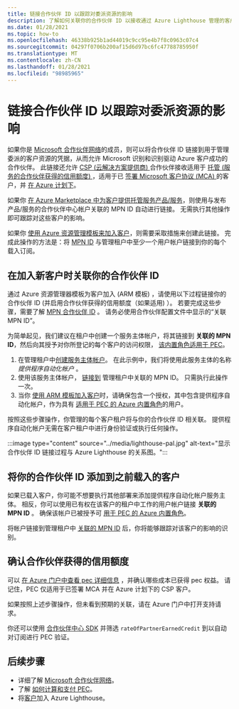 ```yaml
---
title: 链接合作伙伴 ID 以跟踪对委派资源的影响
description: 了解如何关联你的合作伙伴 ID 以接收通过 Azure Lighthouse 管理的客户资源的合作伙伴获得的信用 (PEC) 。
ms.date: 01/28/2021
ms.topic: how-to
ms.openlocfilehash: 46338b925b1ad44019c9cc95e4b7f8c0963c07c4
ms.sourcegitcommit: 04297f0706b200af15d6d97bc6fc47788785950f
ms.translationtype: MT
ms.contentlocale: zh-CN
ms.lasthandoff: 01/28/2021
ms.locfileid: "98985965"
---
```

# <a name="link-your-partner-id-to-track-your-impact-on-delegated-resources"></a>链接合作伙伴 ID 以跟踪对委派资源的影响 

如果你是 [Microsoft 合作伙伴网络](https://partner.microsoft.com/)的成员，则可以将合作伙伴 ID 链接到用于管理委派的客户资源的凭据，从而允许 Microsoft 识别和识别驱动 Azure 客户成功的合作伙伴。 此链接还允许 [CSP (云解决方案提供商) ](/partner-center/csp-overview) 合作伙伴接收适用于 [托管 (服务的合作伙伴获得的信用额度) ](/partner-center/partner-earned-credit) ，适用于已 [签署 Microsoft 客户协议 (MCA) ](/partner-center/confirm-customer-agreement) 的客户，并 [在 Azure 计划下](/partner-center/azure-plan-get-started)。

如果你 [在 Azure Marketplace 中为客户提供托管服务产品/服务](publish-managed-services-offers.md)，则使用与发布产品/服务的合作伙伴中心帐户关联的 MPN ID 自动进行链接。 无需执行其他操作即可跟踪对这些客户的影响。

如果你 [使用 Azure 资源管理模板来加入客户](onboard-customer.md)，则需要采取措施来创建此链接。 完成此操作的方法是：将 [MPN ID](../../cost-management-billing/manage/link-partner-id.md) 与管理租户中至少一个用户帐户链接到你的每个载入订阅。

## <a name="associate-your-partner-id-when-you-onboard-new-customers"></a>在加入新客户时关联你的合作伙伴 ID

通过 Azure 资源管理器模板为客户加入 (ARM 模板) ，请使用以下过程链接你的合作伙伴 ID (并启用合作伙伴获得的信用额度（如果适用) ）。 若要完成这些步骤，需要了解 [MPN 合作伙伴 ID](/partner-center/partner-center-account-setup#locate-your-mpn-id) 。 请务必使用合作伙伴配置文件中显示的“关联 MPN ID”。

为简单起见，我们建议在租户中创建一个服务主体帐户，将其链接到 **关联的 MPN ID**，然后向其授予对你所登记的每个客户的访问权限， [该内置角色适用于 PEC](/partner-center/azure-roles-perms-pec)。

1. 在管理租户中[创建服务主体帐户](../../active-directory/develop/howto-authenticate-service-principal-powershell.md)。 在此示例中，我们将使用此服务主体的名称 *提供程序自动化帐户* 。
1. 使用该服务主体帐户， [链接到](../../cost-management-billing/manage/link-partner-id.md#link-to-a-partner-id) 管理租户中关联的 MPN ID。 只需执行此操作一次。
1. 当你 [使用 ARM 模板加入客户](onboard-customer.md)时，请确保包含一个授权，其中包含提供程序自动化帐户，作为具有 [适用于 PEC 的 Azure 内置角色](/partner-center/azure-roles-perms-pec)的用户。

按照这些步骤操作，你管理的每个客户租户将与你的合作伙伴 ID 相关联。 提供程序自动化帐户无需在客户租户中进行身份验证或执行任何操作。

:::image type="content" source="../media/lighthouse-pal.jpg" alt-text="显示合作伙伴 ID 链接过程与 Azure Lighthouse 的关系图。":::

## <a name="add-your-partner-id-to-previously-onboarded-customers"></a>将你的合作伙伴 ID 添加到之前载入的客户

如果已载入客户，你可能不想要执行其他部署来添加提供程序自动化帐户服务主体。 相反，你可以使用已有权在该客户的租户中工作的用户帐户链接 **关联的 MPN ID** 。 确保该帐户已被授予可 [用于 PEC 的 Azure 内置角色](/partner-center/azure-roles-perms-pec)。

将帐户链接到管理租户中 [关联的 MPN ID](../../cost-management-billing/manage/link-partner-id.md#link-to-a-partner-id) 后，你将能够跟踪对该客户的影响的识别。

## <a name="confirm-partner-earned-credit"></a>确认合作伙伴获得的信用额度

可以 [在 Azure 门户中查看 pec 详细信息](/partner-center/partner-earned-credit-explanation#azure-cost-management) ，并确认哪些成本已获得 pec 权益。 请记住，PEC 仅适用于已签署 MCA 并在 Azure 计划下的 CSP 客户。

如果按照上述步骤操作，但未看到预期的关联，请在 Azure 门户中打开支持请求。

你还可以使用 [合作伙伴中心 SDK](/partner-center/develop/get-invoice-unbilled-consumption-lineitems) 并筛选 `rateOfPartnerEarnedCredit` 到以自动对订阅进行 PEC 验证。

## <a name="next-steps"></a>后续步骤

- 详细了解 [Microsoft 合作伙伴网络](/partner-center/mpn-overview)。
- 了解 [如何计算和支付 PEC](/partner-center/partner-earned-credit-explanation)。
- 将[客户](onboard-customer.md)加入 Azure Lighthouse。